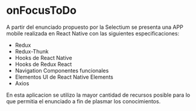 # onFocusToDo
A partir del enunciado propuesto por la Selectium se presenta una APP mobile realizada en React Native con las siguientes especificaciones: 
- Redux 
- Redux-Thunk 
- Hooks de React Native 
- Hooks de Redux React 
- Navigation Componentes funcionales 
- Elementos UI de React Native Elements 
- Axios 

En esta aplicacion se utilizo la mayor cantidad de recursos posible para lo que permitia el enunciado a fin de plasmar los conocimientos.